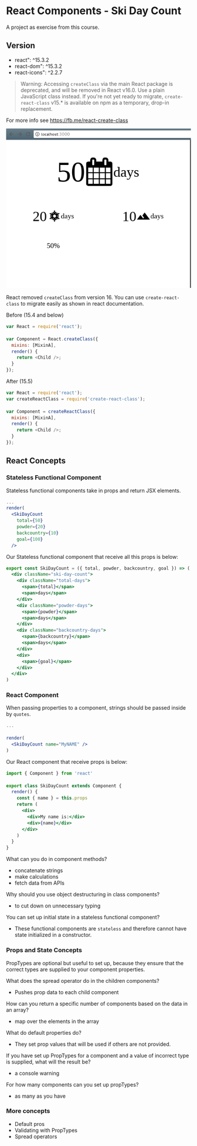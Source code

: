 # React Components - Ski Day Count #

A project as exercise from this course.

## Version ##

- react": ^15.3.2
- react-dom": ^15.3.2
- react-icons": ^2.2.7

> Warning: Accessing `createClass` via the main React package is deprecated, and will be removed in React v16.0. Use a plain JavaScript class instead. If you're not yet ready to migrate, `create-react-class` v15.* is available on npm as a temporary, drop-in replacement.

For more info see https://fb.me/react-create-class

![Ski day count](./screenshots/ski-day-count.png)

React removed `createClass` from version 16. You can use `create-react-class` to migrate easily as shown in react documentation.

Before (15.4 and below)

```js
var React = require('react');

var Component = React.createClass({
  mixins: [MixinA],
  render() {
    return <Child />;
  }
});
```

After (15.5)

```js
var React = require('react');
var createReactClass = require('create-react-class');

var Component = createReactClass({
  mixins: [MixinA],
  render() {
    return <Child />;
  }
});
```

## React Concepts ##

### Stateless Functional Component ###

Stateless functional components take in props and return JSX elements.

```jsx
...
render(
  <SkiDayCount
    total={50}
    powder={20}
    backcountry={10}
    goal={100}
  />
```

Our Stateless functional component that receive all this props is below:

```jsx
export const SkiDayCount = ({ total, powder, backcountry, goal }) => (
  <div className="ski-day-count">
    <div className="total-days">
      <span>{total}</span>
      <span>days</span>
    </div>
    <div className="powder-days">
      <span>{powder}</span>
      <span>days</span>
    </div>
    <div className="backcountry-days">
      <span>{backcountry}</span>
      <span>days</span>
    </div>
    <div>
      <span>{goal}</span>
    </div>
  </div>
)
```

### React Component ###

When passing properties to a component, strings should be passed inside by `quotes`.

```jsx
...

render(
  <SkiDayCount name="MyNAME" />
)
```

Our React component that receive props is below:

```jsx
import { Component } from 'react'

export class SkiDayCount extends Component {
  render() {
    const { name } = this.props
    return (
      <div>
        <div>My name is:</div>
        <div>{name}</div>
      </div>
    )
  }
}
```

What can you do in component methods?

- concatenate strings
- make calculations
- fetch data from APIs

Why should you use object destructuring in class components?

- to cut down on unnecessary typing

You can set up initial state in a stateless functional component?

- These functional components are `stateless` and therefore cannot have state initialized in a constructor.

### Props and State Concepts ###

PropTypes are optional but useful to set up, because they ensure that the correct types are supplied to your component properties.

What does the spread operator do in the children components?

- Pushes prop data to each child component

How can you return a specific number of components based on the data in an array?

- map over the elements in the array

What do default properties do?

- They set prop values that will be used if others are not provided.

If you have set up PropTypes for a component and a value of incorrect type is supplied, what will the result be?

- a console warning

For how many components can you set up propTypes?

- as many as you have

### More concepts ###

- Default pros
- Validating with PropTypes
- Spread operators
